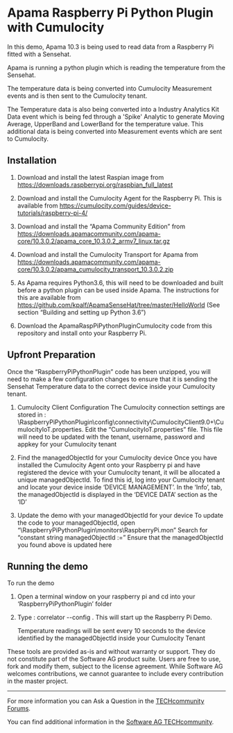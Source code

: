 # Apama Raspberry Pi Python Plugin with Cumulocity

In this demo, Apama 10.3 is being used to read data from a Raspberry Pi fitted with a Sensehat. 

Apama is running a python plugin which is reading the temperature from the Sensehat.

The temperature data is being converted into Cumulocity Measurement events and is then sent to the Cumulocity tenant.

The Temperature data is also being converted into a Industry Analytics Kit Data event which is being fed through a 'Spike' Analytic to generate Moving Average, UpperBand and LowerBand for the temperature value. This additional data is being converted into Measurement events which are sent to Cumulocity.

## Installation
1. Download and install the latest Raspian image from https://downloads.raspberrypi.org/raspbian_full_latest

2. Download and install the Cumulocity Agent for the Raspberry Pi. This is available from https://cumulocity.com/guides/device-tutorials/raspberry-pi-4/

3. Download and install the “Apama Community Edition” from https://downloads.apamacommunity.com/apama-core/10.3.0.2/apama_core_10.3.0.2_armv7_linux.tar.gz

4. Download and install the Cumulocity Transport for Apama from https://downloads.apamacommunity.com/apama-core/10.3.0.2/apama_cumulocity_transport_10.3.0.2.zip

5. As Apama requires Python3.6, this will need to be downloaded and built before a python plugin can be used inside Apama. The instructions for this are available from https://github.com/kpalf/ApamaSenseHat/tree/master/HelloWorld (See section “Building and setting up Python 3.6”)

6. Download the ApamaRaspPiPythonPluginCumulocity code from this repository and install onto your Raspberry Pi.

## Upfront Preparation
Once the “RaspberryPiPythonPlugin” code has been unzipped, you will need to make a few configuration changes to ensure that it is sending the Sensehat Temperature data to the correct device inside your Cumulocity tenant.

1. Cumulocity Client Configuration
  The Cumulocity connection settings are stored in :
\RaspberryPiPythonPlugin\config\connectivity\CumulocityClient9.0+\CumulocityIoT.properties.
  Edit the “CumulocityIoT.properties” file. This file will need to be updated with the tenant, username, password and appkey for your Cumulocity tenant

2. Find the managedObjectId for your Cumulocity device
  Once you have installed the Cumulocity Agent onto your Raspberry pi and have registered the device with your Cumulocity tenant, it will be allocated a unique managedObjectId. To find this id, log into your Cumulocity tenant and locate your device inside ‘DEVICE MANAGEMENT’. In the ‘Info’, tab, the managedObjectId is displayed in the ‘DEVICE DATA’ section as the ‘ID’

3. Update the demo with your managedObjectId for your device
  To update the code to your managedObjectId, open “\RaspberryPiPythonPlugin\monitors\RaspberryPi.mon”
  Search for “constant string managedObjectId :=”
  Ensure that the managedObjectId you found above is updated here

## Running the demo
To run the demo

1. Open a terminal window on your raspberry pi and cd into your ‘RaspberryPiPythonPlugin’ folder
2. Type : correlator --config .
This will start up the Raspberry Pi Demo. 
  
    Temperature readings will be sent every 10 seconds to the device identified by the managedObjectId inside your Cumulocity Tenant


These tools are provided as-is and without warranty or support. They do not constitute part of the Software AG product suite. Users are free to use, fork and modify them, subject to the license agreement. While Software AG welcomes contributions, we cannot guarantee to include every contribution in the master project.
__________________
For more information you can Ask a Question in the [TECHcommunity Forums](http://tech.forums.softwareag.com/techjforum/forums/list.page?product=apama).

You can find additional information in the [Software AG TECHcommunity](http://techcommunity.softwareag.com/home/-/product/name/apama).
